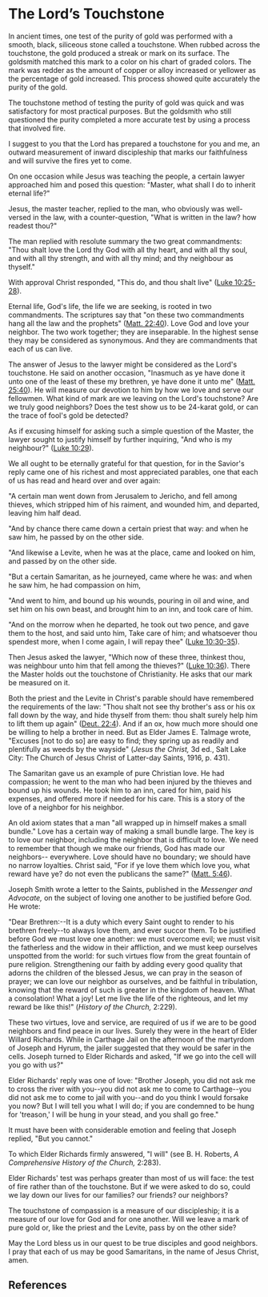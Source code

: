 # The Lord’s Touchstone

In ancient times, one test of the purity of gold was performed with a smooth,
black, siliceous stone called a touchstone. When rubbed across the touchstone,
the gold produced a streak or mark on its surface. The goldsmith matched this
mark to a color on his chart of graded colors. The mark was redder as the
amount of copper or alloy increased or yellower as the percentage of gold
increased. This process showed quite accurately the purity of the gold.

The touchstone method of testing the purity of gold was quick and was
satisfactory for most practical purposes. But the goldsmith who still
questioned the purity completed a more accurate test by using a process that
involved fire.

I suggest to you that the Lord has prepared a touchstone for you and me, an
outward measurement of inward discipleship that marks our faithfulness and
will survive the fires yet to come.

On one occasion while Jesus was teaching the people, a certain lawyer
approached him and posed this question: "Master, what shall I do to inherit
eternal life?"

Jesus, the master teacher, replied to the man, who obviously was well-versed
in the law, with a counter-question, "What is written in the law? how readest
thou?"

The man replied with resolute summary the two great commandments: "Thou shalt
love the Lord thy God with all thy heart, and with all thy soul, and with all
thy strength, and with all thy mind; and thy neighbour as thyself."

With approval Christ responded, "This do, and thou shalt live" ([Luke
10:25-28](/scriptures/nt/luke/10.25-28?lang=eng#24)).

Eternal life, God's life, the life we are seeking, is rooted in two
commandments. The scriptures say that "on these two commandments hang all the
law and the prophets" ([Matt. 22:40](/scriptures/nt/matt/22.40?lang=eng#39)).
Love God and love your neighbor. The two work together; they are inseparable.
In the highest sense they may be considered as synonymous. And they are
commandments that each of us can live.

The answer of Jesus to the lawyer might be considered as the Lord's
touchstone. He said on another occasion, "Inasmuch as ye have done it unto one
of the least of these my brethren, ye have done it unto me" ([Matt.
25:40](/scriptures/nt/matt/25.40?lang=eng#39)). He will measure our devotion
to him by how we love and serve our fellowmen. What kind of mark are we
leaving on the Lord's touchstone? Are we truly good neighbors? Does the test
show us to be 24-karat gold, or can the trace of fool's gold be detected?

As if excusing himself for asking such a simple question of the Master, the
lawyer sought to justify himself by further inquiring, "And who is my
neighbour?" ([Luke 10:29](/scriptures/nt/luke/10.29?lang=eng#28)).

We all ought to be eternally grateful for that question, for in the Savior's
reply came one of his richest and most appreciated parables, one that each of
us has read and heard over and over again:

"A certain man went down from Jerusalem to Jericho, and fell among thieves,
which stripped him of his raiment, and wounded him, and departed, leaving him
half dead.

"And by chance there came down a certain priest that way: and when he saw him,
he passed by on the other side.

"And likewise a Levite, when he was at the place, came and looked on him, and
passed by on the other side.

"But a certain Samaritan, as he journeyed, came where he was: and when he saw
him, he had compassion on him,

"And went to him, and bound up his wounds, pouring in oil and wine, and set
him on his own beast, and brought him to an inn, and took care of him.

"And on the morrow when he departed, he took out two pence, and gave them to
the host, and said unto him, Take care of him; and whatsoever thou spendest
more, when I come again, I will repay thee" ([Luke
10:30-35](/scriptures/nt/luke/10.30-35?lang=eng#29)).

Then Jesus asked the lawyer, "Which now of these three, thinkest thou, was
neighbour unto him that fell among the thieves?" ([Luke
10:36](/scriptures/nt/luke/10.36?lang=eng#35)). There the Master holds out the
touchstone of Christianity. He asks that our mark be measured on it.

Both the priest and the Levite in Christ's parable should have remembered the
requirements of the law: "Thou shalt not see thy brother's ass or his ox fall
down by the way, and hide thyself from them: thou shalt surely help him to
lift them up again" ([Deut. 22:4](/scriptures/ot/deut/22.4?lang=eng#3)). And
if an ox, how much more should one be willing to help a brother in need. But
as Elder James E. Talmage wrote, "Excuses [not to do so] are easy to find;
they spring up as readily and plentifully as weeds by the wayside" (_Jesus the
Christ,_ 3d ed., Salt Lake City: The Church of Jesus Christ of Latter-day
Saints, 1916, p. 431).

The Samaritan gave us an example of pure Christian love. He had compassion; he
went to the man who had been injured by the thieves and bound up his wounds.
He took him to an inn, cared for him, paid his expenses, and offered more if
needed for his care. This is a story of the love of a neighbor for his
neighbor.

An old axiom states that a man "all wrapped up in himself makes a small
bundle." Love has a certain way of making a small bundle large. The key is to
love our neighbor, including the neighbor that is difficult to love. We need
to remember that though we make our friends, God has made our neighbors--
everywhere. Love should have no boundary; we should have no narrow loyalties.
Christ said, "For if ye love them which love you, what reward have ye? do not
even the publicans the same?" ([Matt.
5:46](/scriptures/nt/matt/5.46?lang=eng#45)).

Joseph Smith wrote a letter to the Saints, published in the _Messenger and
Advocate,_ on the subject of loving one another to be justified before God. He
wrote:

"Dear Brethren:--It is a duty which every Saint ought to render to his
brethren freely--to always love them, and ever succor them. To be justified
before God we must love one another: we must overcome evil; we must visit the
fatherless and the widow in their affliction, and we must keep ourselves
unspotted from the world: for such virtues flow from the great fountain of
pure religion. Strengthening our faith by adding every good quality that
adorns the children of the blessed Jesus, we can pray in the season of prayer;
we can love our neighbor as ourselves, and be faithful in tribulation, knowing
that the reward of such is greater in the kingdom of heaven. What a
consolation! What a joy! Let me live the life of the righteous, and let my
reward be like this!" (_History of the Church,_ 2:229).

These two virtues, love and service, are required of us if we are to be good
neighbors and find peace in our lives. Surely they were in the heart of Elder
Willard Richards. While in Carthage Jail on the afternoon of the martyrdom of
Joseph and Hyrum, the jailer suggested that they would be safer in the cells.
Joseph turned to Elder Richards and asked, "If we go into the cell will you go
with us?"

Elder Richards' reply was one of love: "Brother Joseph, you did not ask me to
cross the river with you--you did not ask me to come to Carthage--you did not
ask me to come to jail with you--and do you think I would forsake you now? But
I will tell you what I will do; if you are condemned to be hung for 'treason,'
I will be hung in your stead, and you shall go free."

It must have been with considerable emotion and feeling that Joseph replied,
"But you cannot."

To which Elder Richards firmly answered, "I will" (see B. H. Roberts, _A
Comprehensive History of the Church,_ 2:283).

Elder Richards' test was perhaps greater than most of us will face: the test
of fire rather than of the touchstone. But if we were asked to do so, could we
lay down our lives for our families? our friends? our neighbors?

The touchstone of compassion is a measure of our discipleship; it is a measure
of our love for God and for one another. Will we leave a mark of pure gold or,
like the priest and the Levite, pass by on the other side?

May the Lord bless us in our quest to be true disciples and good neighbors. I
pray that each of us may be good Samaritans, in the name of Jesus Christ,
amen.

## References

